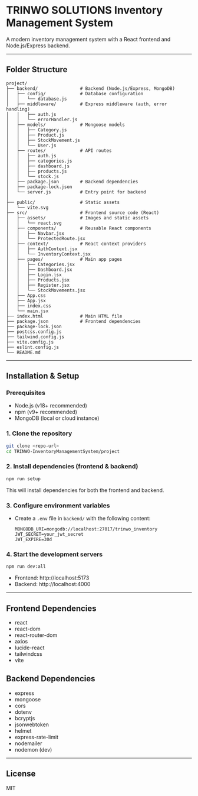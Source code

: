 # TRINWO SOLUTIONS Inventory Management System

A modern inventory management system with a React frontend and Node.js/Express backend.

---

## Folder Structure

```
project/
├── backend/                # Backend (Node.js/Express, MongoDB)
│   ├── config/             # Database configuration
│   │   └── database.js
│   ├── middleware/         # Express middleware (auth, error handling)
│   │   ├── auth.js
│   │   └── errorHandler.js
│   ├── models/             # Mongoose models
│   │   ├── Category.js
│   │   ├── Product.js
│   │   ├── StockMovement.js
│   │   └── User.js
│   ├── routes/             # API routes
│   │   ├── auth.js
│   │   ├── categories.js
│   │   ├── dashboard.js
│   │   ├── products.js
│   │   └── stock.js
│   ├── package.json        # Backend dependencies
│   ├── package-lock.json
│   └── server.js           # Entry point for backend
│
├── public/                 # Static assets
│   └── vite.svg
├── src/                    # Frontend source code (React)
│   ├── assets/             # Images and static assets
│   │   └── react.svg
│   ├── components/         # Reusable React components
│   │   ├── Navbar.jsx
│   │   └── ProtectedRoute.jsx
│   ├── context/            # React context providers
│   │   ├── AuthContext.jsx
│   │   └── InventoryContext.jsx
│   ├── pages/              # Main app pages
│   │   ├── Categories.jsx
│   │   ├── Dashboard.jsx
│   │   ├── Login.jsx
│   │   ├── Products.jsx
│   │   ├── Register.jsx
│   │   └── StockMovements.jsx
│   ├── App.css
│   ├── App.jsx
│   ├── index.css
│   └── main.jsx
├── index.html              # Main HTML file
├── package.json            # Frontend dependencies
├── package-lock.json
├── postcss.config.js
├── tailwind.config.js
├── vite.config.js
├── eslint.config.js
└── README.md
```

---

## Installation & Setup

### Prerequisites
- Node.js (v18+ recommended)
- npm (v9+ recommended)
- MongoDB (local or cloud instance)

### 1. Clone the repository
```sh
git clone <repo-url>
cd TRINWO-InventoryManagementSystem/project
```

### 2. Install dependencies (frontend & backend)
```sh
npm run setup
```
This will install dependencies for both the frontend and backend.

### 3. Configure environment variables
- Create a `.env` file in `backend/` with the following content:
  ```env
  MONGODB_URI=mongodb://localhost:27017/trinwo_inventory
  JWT_SECRET=your_jwt_secret
  JWT_EXPIRE=30d
  ```

### 4. Start the development servers
```sh
npm run dev:all
```
- Frontend: http://localhost:5173
- Backend:  http://localhost:4000

---

## Frontend Dependencies
- react
- react-dom
- react-router-dom
- axios
- lucide-react
- tailwindcss
- vite

## Backend Dependencies
- express 
- mongoose
- cors
- dotenv
- bcryptjs
- jsonwebtoken
- helmet
- express-rate-limit
- nodemailer
- nodemon (dev)

---

## License
MIT